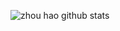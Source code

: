 ![zhou hao github stats](https://github-readme-stats.vercel.app/api?count_private=true&username=zhou-hao&show_icons=true&hide_border=true)
